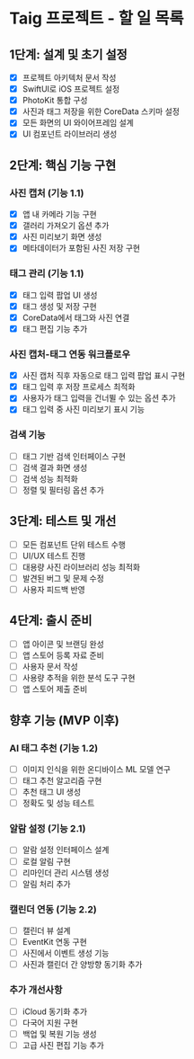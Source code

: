 # Taig 프로젝트 - 할 일 목록

## 1단계: 설계 및 초기 설정
- [x] 프로젝트 아키텍처 문서 작성
- [x] SwiftUI로 iOS 프로젝트 설정
- [x] PhotoKit 통합 구성
- [x] 사진과 태그 저장을 위한 CoreData 스키마 설정
- [x] 모든 화면의 UI 와이어프레임 설계
- [x] UI 컴포넌트 라이브러리 생성

## 2단계: 핵심 기능 구현
### 사진 캡처 (기능 1.1)
- [x] 앱 내 카메라 기능 구현
- [x] 갤러리 가져오기 옵션 추가
- [x] 사진 미리보기 화면 생성
- [x] 메타데이터가 포함된 사진 저장 구현

### 태그 관리 (기능 1.1)
- [x] 태그 입력 팝업 UI 생성
- [x] 태그 생성 및 저장 구현
- [x] CoreData에서 태그와 사진 연결
- [x] 태그 편집 기능 추가

### 사진 캡처-태그 연동 워크플로우
- [x] 사진 캡처 직후 자동으로 태그 입력 팝업 표시 구현
- [x] 태그 입력 후 저장 프로세스 최적화
- [x] 사용자가 태그 입력을 건너뛸 수 있는 옵션 추가
- [x] 태그 입력 중 사진 미리보기 표시 기능

### 검색 기능
- [ ] 태그 기반 검색 인터페이스 구현
- [ ] 검색 결과 화면 생성
- [ ] 검색 성능 최적화
- [ ] 정렬 및 필터링 옵션 추가

## 3단계: 테스트 및 개선
- [ ] 모든 컴포넌트 단위 테스트 수행
- [ ] UI/UX 테스트 진행
- [ ] 대용량 사진 라이브러리 성능 최적화
- [ ] 발견된 버그 및 문제 수정
- [ ] 사용자 피드백 반영

## 4단계: 출시 준비
- [ ] 앱 아이콘 및 브랜딩 완성
- [ ] 앱 스토어 등록 자료 준비
- [ ] 사용자 문서 작성
- [ ] 사용량 추적을 위한 분석 도구 구현
- [ ] 앱 스토어 제출 준비

## 향후 기능 (MVP 이후)
### AI 태그 추천 (기능 1.2)
- [ ] 이미지 인식을 위한 온디바이스 ML 모델 연구
- [ ] 태그 추천 알고리즘 구현
- [ ] 추천 태그 UI 생성
- [ ] 정확도 및 성능 테스트

### 알람 설정 (기능 2.1)
- [ ] 알람 설정 인터페이스 설계
- [ ] 로컬 알림 구현
- [ ] 리마인더 관리 시스템 생성
- [ ] 알림 처리 추가

### 캘린더 연동 (기능 2.2)
- [ ] 캘린더 뷰 설계
- [ ] EventKit 연동 구현
- [ ] 사진에서 이벤트 생성 기능
- [ ] 사진과 캘린더 간 양방향 동기화 추가

### 추가 개선사항
- [ ] iCloud 동기화 추가
- [ ] 다국어 지원 구현
- [ ] 백업 및 복원 기능 생성
- [ ] 고급 사진 편집 기능 추가
